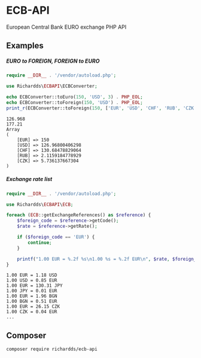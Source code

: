 # ECB-API
European Central Bank EURO exchange PHP API

## Examples
##### EURO to FOREIGN, FOREIGN to EURO
```php
require __DIR__ . '/vendor/autoload.php';

use Richardds\ECBAPI\ECBConverter;

echo ECBConverter::toEuro(150, 'USD', 3) . PHP_EOL;
echo ECBConverter::toForeign(150, 'USD') . PHP_EOL;
print_r(ECBConverter::toForeign(150, ['EUR', 'USD', 'CHF', 'RUB', 'CZK'])) . PHP_EOL;
```
```text
126.968
177.21
Array
(
    [EUR] => 150
    [USD] => 126.96800406298
    [CHF] => 130.68478829064
    [RUB] => 2.1159184778929
    [CZK] => 5.736137667304
)
```

##### Exchange rate list
```php
require __DIR__ . '/vendor/autoload.php';

use Richardds\ECBAPI\ECB;

foreach (ECB::getExchangeReferences() as $reference) {
    $foreign_code = $reference->getCode();
    $rate = $reference->getRate();

    if ($foreign_code == 'EUR') {
        continue;
    }

    printf("1.00 EUR = %.2f %s\n1.00 %s = %.2f EUR\n", $rate, $foreign_code, $foreign_code, (1 / $rate));
}
```
```text
1.00 EUR = 1.18 USD
1.00 USD = 0.85 EUR
1.00 EUR = 130.31 JPY
1.00 JPY = 0.01 EUR
1.00 EUR = 1.96 BGN
1.00 BGN = 0.51 EUR
1.00 EUR = 26.15 CZK
1.00 CZK = 0.04 EUR
...
```

## Composer
```bash
composer require richardds/ecb-api
```
